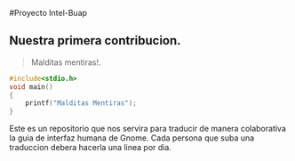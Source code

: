 #Proyecto Intel-Buap
## Nuestra primera contribucion.
> Malditas mentiras!.
```c
#include<stdio.h>
void main()
{
	printf("Malditas Mentiras");	
}
```
Este es un repositorio que nos servira para traducir de manera colaborativa la guia de interfaz humana de Gnome.
Cada persona que suba una traduccion debera hacerla una linea por dia.
